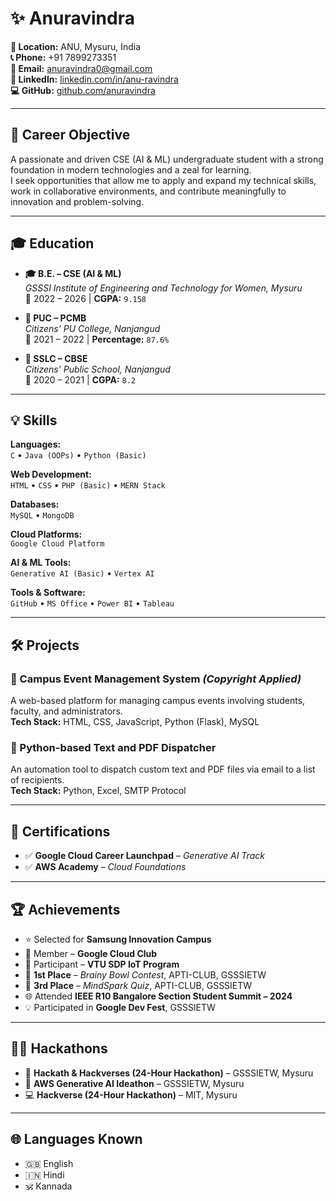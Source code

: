 # ✨ Anuravindra

**📍 Location:** ANU, Mysuru, India  
**📞 Phone:** +91 7899273351  
**📧 Email:** [anuravindra0@gmail.com](mailto:anuravindra0@gmail.com)  
**🔗 LinkedIn:** [linkedin.com/in/anu-ravindra](https://www.linkedin.com/in/anu-ravindra)  
**💻 GitHub:** [github.com/anuravindra](https://github.com/anuravindra)

---

## 🎯 Career Objective

A passionate and driven CSE (AI & ML) undergraduate student with a strong foundation in modern technologies and a zeal for learning.  
I seek opportunities that allow me to apply and expand my technical skills, work in collaborative environments, and contribute meaningfully to innovation and problem-solving.

---

## 🎓 Education

- **🎓 B.E. – CSE (AI & ML)**  
  *GSSSI Institute of Engineering and Technology for Women, Mysuru*  
  📅 2022 – 2026 | **CGPA:** `9.158`

- **📘 PUC – PCMB**  
  *Citizens’ PU College, Nanjangud*  
  📅 2021 – 2022 | **Percentage:** `87.6%`

- **📘 SSLC – CBSE**  
  *Citizens’ Public School, Nanjangud*  
  📅 2020 – 2021 | **CGPA:** `8.2`

---

## 💡 Skills

**Languages:**  
`C` • `Java (OOPs)` • `Python (Basic)`

**Web Development:**  
`HTML` • `CSS` • `PHP (Basic)` • `MERN Stack`

**Databases:**  
`MySQL` • `MongoDB`

**Cloud Platforms:**  
`Google Cloud Platform`

**AI & ML Tools:**  
`Generative AI (Basic)` • `Vertex AI`

**Tools & Software:**  
`GitHub` • `MS Office` • `Power BI` • `Tableau`

---

## 🛠️ Projects

### 📌 Campus Event Management System *(Copyright Applied)*
A web-based platform for managing campus events involving students, faculty, and administrators.  
**Tech Stack:** HTML, CSS, JavaScript, Python (Flask), MySQL

### 📌 Python-based Text and PDF Dispatcher
An automation tool to dispatch custom text and PDF files via email to a list of recipients.  
**Tech Stack:** Python, Excel, SMTP Protocol

---

## 📜 Certifications

- ✅ **Google Cloud Career Launchpad** – *Generative AI Track*  
- ✅ **AWS Academy** – *Cloud Foundations*

---

## 🏆 Achievements

- ⭐ Selected for **Samsung Innovation Campus**
- 🧠 Member – **Google Cloud Club**
- 🔌 Participant – **VTU SDP IoT Program**
- 🥇 **1st Place** – *Brainy Bowl Contest*, APTI-CLUB, GSSSIETW
- 🥉 **3rd Place** – *MindSpark Quiz*, APTI-CLUB, GSSSIETW
- 🌐 Attended **IEEE R10 Bangalore Section Student Summit – 2024**
- 💡 Participated in **Google Dev Fest**, GSSSIETW

---

## 👨‍💻 Hackathons

- 🧠 **Hackath & Hackverses (24-Hour Hackathon)** – GSSSIETW, Mysuru  
- 🤖 **AWS Generative AI Ideathon** – GSSSIETW, Mysuru  
- 💻 **Hackverse (24-Hour Hackathon)** – MIT, Mysuru

---

## 🌐 Languages Known

- 🇬🇧 English  
- 🇮🇳 Hindi  
- 🕉️ Kannada
